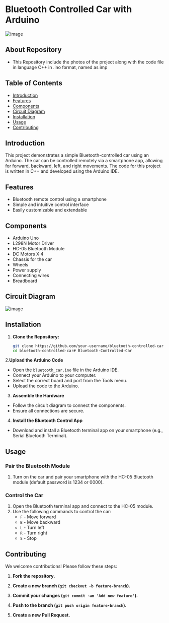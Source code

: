 # Bluetooth Controlled Car with Arduino

![image](https://github.com/Deepcoder2905/Bluetooth-Controlled-Car/assets/148648766/e5b4c671-8be0-4423-9823-8f3061f31b6c)

## About Repository
- This Repository include the photos of the project along with the code file in language C++ in .ino format, named as imp

## Table of Contents
- [Introduction](#introduction)
- [Features](#features)
- [Components](#components)
- [Circuit Diagram](#circuit-diagram)
- [Installation](#installation)
- [Usage](#usage)
- [Contributing](#contributing)

## Introduction
This project demonstrates a simple Bluetooth-controlled car using an Arduino. The car can be controlled remotely via a smartphone app, allowing for forward, backward, left, and right movements. The code for this project is written in C++ and developed using the Arduino IDE.

## Features
- Bluetooth remote control using a smartphone
- Simple and intuitive control interface
- Easily customizable and extendable

## Components
- Arduino Uno 
- L298N Motor Driver
- HC-05 Bluetooth Module
- DC Motors X 4
- Chassis for the car
- Wheels
- Power supply 
- Connecting wires
- Breadboard 

## Circuit Diagram
![image](https://github.com/Deepcoder2905/Bluetooth-Controlled-Car/assets/148648766/5ffe9f80-376c-41ae-9238-1d913906f026)


## Installation
1. **Clone the Repository:**
   ```bash
   git clone https://github.com/your-username/bluetooth-controlled-car.git
   cd bluetooth-controlled-car# Bluetooth-Controlled-Car

2.**Upload the Arduino Code**
* Open the `bluetooth_car.ino` file in the Arduino IDE.
* Connect your Arduino to your computer.
* Select the correct board and port from the Tools menu.
* Upload the code to the Arduino.

3. **Assemble the Hardware**
* Follow the circuit diagram to connect the components.
*  Ensure all connections are secure.


4. **Install the Bluetooth Control App**
* Download and install a Bluetooth terminal app on your smartphone (e.g., Serial Bluetooth Terminal).

## Usage

### Pair the Bluetooth Module
1. Turn on the car and pair your smartphone with the HC-05 Bluetooth module (default password is 1234 or 0000).

### Control the Car
1. Open the Bluetooth terminal app and connect to the HC-05 module.
2. Use the following commands to control the car:
   - `F` - Move forward
   - `B` - Move backward
   - `L` - Turn left
   - `R` - Turn right
   - `S` - Stop



## Contributing

We welcome contributions! Please follow these steps:

1. **Fork the repository.**
   
2. **Create a new branch (`git checkout -b feature-branch`).**
   
3. **Commit your changes (`git commit -am 'Add new feature'`).**
   
4. **Push to the branch (`git push origin feature-branch`).**
   
5. **Create a new Pull Request.**
   
